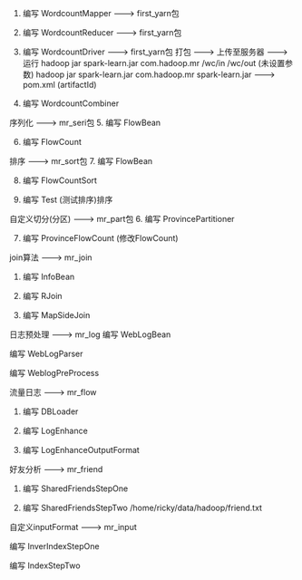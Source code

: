 1. 编写 WordcountMapper ---> first_yarn包

2. 编写 WordcountReducer ---> first_yarn包

3. 编写 WordcountDriver ---> first_yarn包
打包 ---> 上传至服务器 ---> 运行
hadoop jar spark-learn.jar com.hadoop.mr /wc/in /wc/out (未设置参数)
hadoop jar spark-learn.jar com.hadoop.mr
spark-learn.jar ---> pom.xml (artifactId)

4. 编写 WordcountCombiner


序列化 ---> mr_seri包
5. 编写 FlowBean

6. 编写 FlowCount


排序 ---> mr_sort包
7. 编写 FlowBean

8. 编写 FlowCountSort

9. 编写 Test (测试排序)排序


自定义切分(分区) ---> mr_part包
6. 编写 ProvincePartitioner

7. 编写 ProvinceFlowCount (修改FlowCount)


join算法 ---> mr_join
1. 编写 InfoBean

2. 编写 RJoin

3. 编写 MapSideJoin


日志预处理 ---> mr_log
编写 WebLogBean

编写 WebLogParser

编写 WeblogPreProcess


流量日志 ---> mr_flow
1. 编写 DBLoader

2. 编写 LogEnhance

3. 编写 LogEnhanceOutputFormat


好友分析 ---> mr_friend
1. 编写 SharedFriendsStepOne

2. 编写 SharedFriendsStepTwo
/home/ricky/data/hadoop/friend.txt


自定义inputFormat ---> mr_input


编写 InverIndexStepOne

编写 IndexStepTwo


